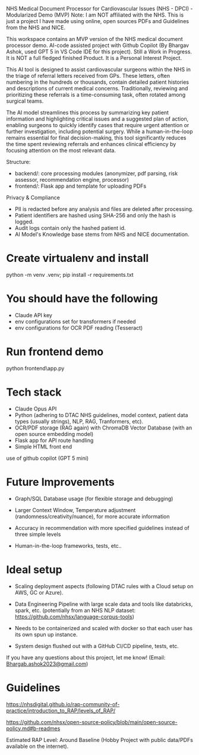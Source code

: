 NHS Medical Document Processor for Cardiovascular Issues (NHS - DPCI) - Modularized Demo (MVP) Note: I am NOT affiliated with the NHS. This is just a project I have made using online, open sources PDFs and Guidelines from the NHS and NICE. 

This workspace contains an MVP version of the NHS medical document processor demo. AI-code assisted project with Github Copilot (By Bhargav Ashok, used GPT 5 in VS Code IDE for this project). Still a Work in Progress. It is NOT a full fledged finished Product. It is a Personal Interest Project.


This AI tool is designed to assist cardiovascular surgeons within the NHS in the triage of referral letters received from GPs. These letters, often numbering in the hundreds or thousands, contain detailed patient histories and descriptions of current medical concerns. Traditionally, reviewing and prioritizing these referrals is a time-consuming task, often rotated among surgical teams.

The AI model streamlines this process by summarizing key patient information and highlighting critical issues and a suggested plan of action, enabling surgeons to quickly identify cases that require urgent attention or further investigation, including potential surgery. While a human-in-the-loop remains essential for final decision-making, this tool significantly reduces the time spent reviewing referrals and enhances clinical efficiency by focusing attention on the most relevant data.

Structure:
- backend/: core processing modules (anonymizer, pdf parsing, risk assessor, recommendation engine, processor)
- frontend/: Flask app and template for uploading PDFs

Privacy & Compliance
- PII is redacted before any analysis and files are deleted after processing.
- Patient identifiers are hashed using SHA-256 and only the hash is logged.
- Audit logs contain only the hashed patient id.
- AI Model's Knowledge base stems from NHS and NICE documentation.

# Create virtualenv and install
python -m venv .venv; pip install -r requirements.txt

# You should have the following

- Claude API key
- env configurations set for transformers if needed
- env configurations for OCR PDF reading (Tesseract)

# Run frontend demo
python frontend\app.py


# Tech stack

- Claude Opus API
- Python (adhering to DTAC NHS guidelines, model context, patient data types (usually strings), NLP, RAG, Tranformers, etc).
- OCR/PDF storage (RAG again) with ChromaDB Vector Database (with an open source embedding model)
- Flask app for API route handling
- Simple HTML front end

use of github copilot (GPT 5 mini)

# Future Improvements

- Graph/SQL Database usage (for flexible storage and debugging)

- Larger Context Window, Temperature adjustment (randomness/creativity/nuance), for more accurate information

- Accuracy in recommendation with more specified guidelines instead of three simple levels

- Human-in-the-loop frameworks, tests, etc..

# Ideal setup

- Scaling deployment aspects (following DTAC rules with a Cloud setup on AWS, GC or Azure).

- Data Engineering Pipeline with large scale data and tools like databricks, spark, etc. (potentially from an NHS NLP dataset: https://github.com/nhsx/language-corpus-tools)

- Needs to be containerized and scaled with docker so that each user has its own spun up instance. 

- System design flushed out with a GitHub CI/CD pipeline, tests, etc.


If you have any questions about this project, let me know! (Email: Bhargab.ashok2023@gmail.com)


# Guidelines 

https://nhsdigital.github.io/rap-community-of-practice/introduction_to_RAP/levels_of_RAP/

https://github.com/nhsx/open-source-policy/blob/main/open-source-policy.md#b-readmes

Estimated RAP Level: Around Baseline (Hobby Project with public data/PDFs available on the internet).








